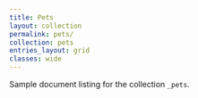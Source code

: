 ```yaml
---
title: Pets
layout: collection
permalink: pets/
collection: pets
entries_layout: grid
classes: wide
---
```


Sample document listing for the collection `_pets`.
